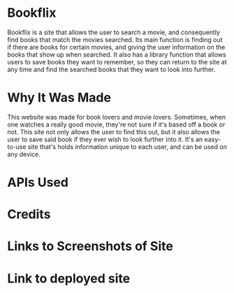 # Bookflix
Bookflix is a site that allows the user to search a movie, and consequently find books that match the movies searched. Its main function is finding out if there are books for certain movies, and giving the user information on the books that show up when searched. It also has a library function that allows users to save books they want to remember, so they can return to the site at any time and find the searched books that they want to look into further.

# Why It Was Made
This website was made for book lovers and movie lovers. Sometimes, when one watches a really good movie, they're not sure if it's based off a book or not. This site not only allows the user to find this out, but it also allows the user to save said book if they ever wish to look further into it. It's an easy-to-use site that's holds information unique to each user, and can be used on any device. 

# APIs Used

# Credits


# Links to Screenshots of Site

# Link to deployed site